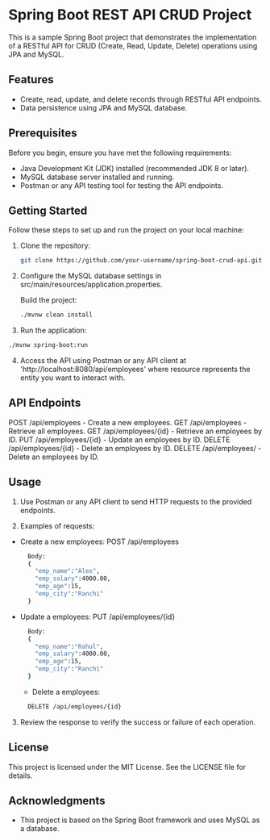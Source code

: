 # Spring Boot REST API CRUD Project

This is a sample Spring Boot project that demonstrates the implementation of a RESTful API for CRUD (Create, Read, Update, Delete) operations using JPA and MySQL.

## Features

- Create, read, update, and delete records through RESTful API endpoints.
- Data persistence using JPA and MySQL database.

## Prerequisites

Before you begin, ensure you have met the following requirements:

- Java Development Kit (JDK) installed (recommended JDK 8 or later).
- MySQL database server installed and running.
- Postman or any API testing tool for testing the API endpoints.

## Getting Started

Follow these steps to set up and run the project on your local machine:

1. Clone the repository:

   ```bash
   git clone https://github.com/your-username/spring-boot-crud-api.git

2. Configure the MySQL database settings in src/main/resources/application.properties.
   
   Build the project:

   ```bash
   ./mvnw clean install
3. Run the application:

  ```bash
  ./mvnw spring-boot:run
  ```
4. Access the API using Postman or any API client at 'http://localhost:8080/api/employees' where resource represents the entity you want to interact with.

## API Endpoints

  POST /api/employees - Create a new employees.
  GET /api/employees - Retrieve all employees.
  GET /api/employees/{id} - Retrieve an employees by ID.
  PUT /api/employees/{id} - Update an employees by ID.
  DELETE /api/employees/{id} - Delete an employees by ID.
  DELETE /api/employees/ - Delete an employees by ID.

## Usage
1. Use Postman or any API client to send HTTP requests to the provided endpoints.

2. Examples of requests:

* Create a new employees:
  POST /api/employees
  ```bash
    Body:
    {
      "emp_name":"Alex",
      "emp_salary":4000.00,
      "emp_age":15,
      "emp_city":"Ranchi"
    }
  ```
* Update a employees:
  PUT /api/employees/{id}
  ```bash
    Body:
    {
      "emp_name":"Rahul",
      "emp_salary":4000.00,
      "emp_age":15,
      "emp_city":"Ranchi"
    }
  ```
  * Delete a employees:
  ```bash
    DELETE /api/employees/{id}
  ```

 3. Review the response to verify the success or failure of each operation.

## License
This project is licensed under the MIT License. See the LICENSE file for details.

## Acknowledgments
* This project is based on the Spring Boot framework and uses MySQL as a database.



 
 
 


   
